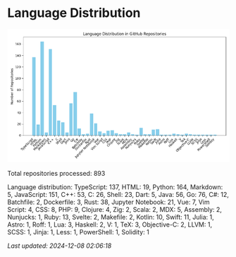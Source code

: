 # Language Distribution

![Language Distribution Chart](language_distribution_bar_chart.png)

Total repositories processed: 893

Language distribution:
TypeScript: 137, HTML: 19, Python: 164, Markdown: 5, JavaScript: 151, C++: 53, C: 26, Shell: 23, Dart: 5, Java: 56, Go: 76, C#: 12, Batchfile: 2, Dockerfile: 3, Rust: 38, Jupyter Notebook: 21, Vue: 7, Vim Script: 4, CSS: 8, PHP: 9, Clojure: 4, Zig: 2, Scala: 2, MDX: 5, Assembly: 2, Nunjucks: 1, Ruby: 13, Svelte: 2, Makefile: 2, Kotlin: 10, Swift: 11, Julia: 1, Astro: 1, Roff: 1, Lua: 3, Haskell: 2, V: 1, TeX: 3, Objective-C: 2, LLVM: 1, SCSS: 1, Jinja: 1, Less: 1, PowerShell: 1, Solidity: 1


_Last updated: 2024-12-08 02:06:18_
